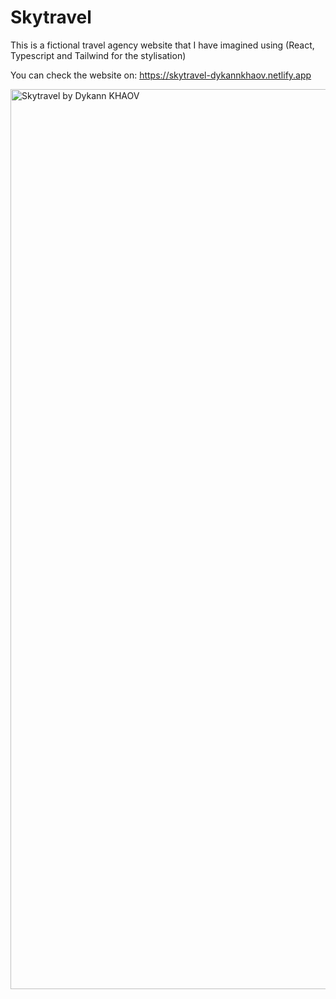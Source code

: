 # Skytravel

This is a fictional travel agency website that I have imagined using (React, Typescript and Tailwind for the stylisation)

You can check the website on: https://skytravel-dykannkhaov.netlify.app

<img width="1440" alt="Skytravel by Dykann KHAOV" src="https://user-images.githubusercontent.com/61904483/174112258-5c9b8038-79c3-46e6-baf4-f1f1cffbfa91.png">

